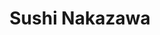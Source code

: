 ---
layout: place
title: "Sushi Nakazawa"
permalink: /district-of-columbia/washington/sushi-nakazawa.html
stateAbbr: DC
stateName: District of Columbia
cityName: Washington
seo:
  name: "Sushi Nakazawa"
  type: Restaurant
  links: http://www.sushinakazawa.com/
description: "Luxurious, Japanese omakase meals served in cozy, dark wood & gold surrounds, with a sushi counter. Sushi Nakazawa serves delicious sushi in Washington, District of Columbia. Try fresh Japanese dishes for a great dining experience. Available for, lunch, and dinner."
place_id: ChIJ-f__HJq3t4kRmvtJRiDzurk
photos:
  - name: >-
      places/ChIJ-f__HJq3t4kRmvtJRiDzurk/photos/AeeoHcINxxHzmWmZUU6VRhZPAolNnSVuQ_Einnwp-h5WIT6i_B2mJrMi111RyUx1K8VVvjUl0n2wzQNsBOl2uI_JydXM12o32fp9R5OjrUzohZX3ckJm6-0s4jUe9_MPIiagu6z0c1GwzzYqmG-tQCSMmuFehOBjLNUBVAkm0zTwAox17-lwft59NkctF-Ru47Mssdzb-0boagGzw8zI7zSl_vpVXaK305cKXAcKV6xQw68bbLXpd5HV7F4VDPk97dJXLc5fVr6MbEfeEKweaeVDtHA0cI8131aC4QwwytQ9WWWmDr1tQS3l_PyVzQF3i9OWmvjhjT_CV6iItKWjf4EIf61yIQktvbdu57CHSYH1vUMrccwEoFXz584UArsMmWFsI8mYX8ekhKnajM1qDAZiNr_UGYtGBz_pqMPA7LEPhIiJlA
    widthPx: 1816
    heightPx: 4032
    authorAttributions:
      - displayName: Alex Rose
        uri: https://maps.google.com/maps/contrib/111122436581809415469
        photoUri: >-
          https://lh3.googleusercontent.com/a-/ALV-UjX-940oCLG6A3Wx_-f4qnVMosrutgQMRx1A67hP7JfTixHe030MYA=s100-p-k-no-mo
    flagContentUri: >-
      https://www.google.com/local/imagery/report/?cb_client=maps_api_places.places_api&image_key=!1e10!2sCIHM0ogKEICAgIDOmPPKcQ&hl=en-US
    googleMapsUri: >-
      https://www.google.com/maps/place//data=!3m4!1e2!3m2!1sCIHM0ogKEICAgIDOmPPKcQ!2e10!4m2!3m1!1s0x89b7b79a1cfffff9:0xb9baf3204649fb9a
  - name: >-
      places/ChIJ-f__HJq3t4kRmvtJRiDzurk/photos/AeeoHcIyzUFPPRmdtwVuUGTmj-JR6rQLxz--KPAqDPPZg6F-I72Ca504WZOGpibrrOKEMiIQmCqvPXF-YzUZc2A6ab96Ozq9-UprS3NCw_LTDqVOQllEIspSD-DmtIU-cDsz_Jryint9oQE0Ep0VN405L5kLA98HgZ1o3ilO7jd-EIVO0n7j8nvlSM2BjwX5Q-acwlb_Wf5Sw9nCj4EoO4asWaTOE8nMf7hL-whVc69clQP0kWi3WRs1mLVzSnO6BsudY5BlIuCeVeUkN-ebJPA842ouztDMUcYOvpVT9zWYDTbdnA
    widthPx: 1200
    heightPx: 630
    authorAttributions:
      - displayName: Sushi Nakazawa
        uri: https://maps.google.com/maps/contrib/112539062067958264480
        photoUri: >-
          https://lh3.googleusercontent.com/a/ACg8ocI--b-0906hJHAY5qDvVxaPaQk5MflBclp0tkHD8vP_Li4ZPg=s100-p-k-no-mo
    flagContentUri: >-
      https://www.google.com/local/imagery/report/?cb_client=maps_api_places.places_api&image_key=!1e10!2sAF1QipMgRQoIJKQlrgzFyCzIyFegoerHV7LJbOpdSkJN&hl=en-US
    googleMapsUri: >-
      https://www.google.com/maps/place//data=!3m4!1e2!3m2!1sAF1QipMgRQoIJKQlrgzFyCzIyFegoerHV7LJbOpdSkJN!2e10!4m2!3m1!1s0x89b7b79a1cfffff9:0xb9baf3204649fb9a
  - name: >-
      places/ChIJ-f__HJq3t4kRmvtJRiDzurk/photos/AeeoHcIm2mFF4YeHmd5hpJSHSZILSe8UyWbd7UyBPr38VmSLdhPRNmleqbBNO3k9Lxb0-jD_1_SEoy0Dv_houp8IoPFkqmBXsuiErfZdLxEpLFbGcrUQGaGYzc4SwcrKdNhUgAmnT2RyRMQ8eTmrEeX9UAMSz2Aq8FbStY0AJuJUX1Iu4noRMT42ppL1Ub3fVxe9Dpa5uZuTRufDWnVSYs5URmA-nhqmLK4icnjSoreF7sUelVFx6CYX6jmyqPEcw321WfkaMRX4bRedsqznYfw7Aji5XIIyToa9uYanuV8_DM5pY7cegK4YenDDXkGUSUMdesFhIgG4bYPKxmFG1kx6328L9yoxk2yfY9jzK0VvbY4LeDKJcupOo8FH7hs0NoAbf7EiaIz_avbwmooOgduac7V5d3hBm5CKG1pqDdEqynBInw
    widthPx: 3000
    heightPx: 4000
    authorAttributions:
      - displayName: Huong Nguyen
        uri: https://maps.google.com/maps/contrib/102240161798007047726
        photoUri: >-
          https://lh3.googleusercontent.com/a-/ALV-UjU4il0DOxlhSi0j0ike29ldgh-ozV-MkaNyUMjornbMOSKJjyPf=s100-p-k-no-mo
    flagContentUri: >-
      https://www.google.com/local/imagery/report/?cb_client=maps_api_places.places_api&image_key=!1e10!2sCIHM0ogKEICAgMDIiuL6PA&hl=en-US
    googleMapsUri: >-
      https://www.google.com/maps/place//data=!3m4!1e2!3m2!1sCIHM0ogKEICAgMDIiuL6PA!2e10!4m2!3m1!1s0x89b7b79a1cfffff9:0xb9baf3204649fb9a
  - name: >-
      places/ChIJ-f__HJq3t4kRmvtJRiDzurk/photos/AeeoHcKDS7w5INPZ-Q_l11TZLBQfiTww-jy3AYOvKbii0u7luuaDG5BZPsneB1c6eGsCiwhn0_xs5qr9YDXtg5OKHj01aH3F6Kh36AlEu2BW4Ahat_8NPNFrSOoqrvsXfUOJprHgSvpse_DeIqLukJHBKiMqbiuESiasWtlUqut9kMOfq_fxDa4NdyuIAjHj8WDQX6tJ_SM7U49hGO_fkfzm_ZmG5GyNqtnH3quYVEWpsydoMd15fkKuw0LhAEpEqgIElJX_9S8Yt2gDElg295tGfHdBpmlFaw_5L5edoFEEVm964X_6LUedWZUjVqAbCSSbaEhauRkYH5jjjMHQGpguoV-OTh93EdLzm4hGSzbHM6irIeY7bBn01HN_bS5tJvjcrlFWkl9qQ6RnVoTVsfs2I5kfI2_vzfSk1LGiu-Z1mG1RDg
    widthPx: 4000
    heightPx: 3000
    authorAttributions:
      - displayName: j chang
        uri: https://maps.google.com/maps/contrib/113819985450309458433
        photoUri: >-
          https://lh3.googleusercontent.com/a/ACg8ocKs62prsKqVuZE78R62EQL991XPVyRWw_xoguFVaRCYBTpmQA=s100-p-k-no-mo
    flagContentUri: >-
      https://www.google.com/local/imagery/report/?cb_client=maps_api_places.places_api&image_key=!1e10!2sCIHM0ogKEICAgID9v8S4Eg&hl=en-US
    googleMapsUri: >-
      https://www.google.com/maps/place//data=!3m4!1e2!3m2!1sCIHM0ogKEICAgID9v8S4Eg!2e10!4m2!3m1!1s0x89b7b79a1cfffff9:0xb9baf3204649fb9a
  - name: >-
      places/ChIJ-f__HJq3t4kRmvtJRiDzurk/photos/AeeoHcLeCrW_ZAW_OA6CMrUgd4gECfp9kisfCmjUoPWbhIawhbCkf1GQUUGuXPUxR3mHF5ECer2Iridsg3D-UwnhQle8z4bqLChb3R7V4FSJVsJoSEtJVNfmR_UB13r2ck6Z_tG5z38119xHz-LcqEdh2TvycP_Sv1l5Wknh1B8ctscmkW4vSNydvEKuwfWmJGR1vCA37gplt3VhVgQBLI3Vdw47g0ihaSmjKynMSc2AAZZNbqAio7b2nqKWX3Zwvo41bHcP1MReVfj2ckyOXpGugQu7B7XABlpctisdeqWWR1noDfzkE9XJIlP0tAiojLFScj0Tu47t9fGquAw_e_OaKW10nobM_uWi-x9h8WW5EBdBRmsUBnnyAcgPK3QSZOp2zg930uwdOjphQvrYrJuxtVMzI3UCTnu7BPDOCZBw_eNu9g
    widthPx: 2992
    heightPx: 2992
    authorAttributions:
      - displayName: Chloe Le
        uri: https://maps.google.com/maps/contrib/107329894687549403862
        photoUri: >-
          https://lh3.googleusercontent.com/a-/ALV-UjVvMoRx_1PcYtXC0tTyZbDUWxXZghGVnLE6amfCv93iernhSrE1=s100-p-k-no-mo
    flagContentUri: >-
      https://www.google.com/local/imagery/report/?cb_client=maps_api_places.places_api&image_key=!1e10!2sCIHM0ogKEICAgICv95XDJA&hl=en-US
    googleMapsUri: >-
      https://www.google.com/maps/place//data=!3m4!1e2!3m2!1sCIHM0ogKEICAgICv95XDJA!2e10!4m2!3m1!1s0x89b7b79a1cfffff9:0xb9baf3204649fb9a
  - name: >-
      places/ChIJ-f__HJq3t4kRmvtJRiDzurk/photos/AeeoHcJfIHXTV5OCxPpmMiEKUThnRmWf0YWPvgrFv9fi0wekk3HljpGG8qFU_G_5IpSpEYY55vL5DIb-_xVyvHqjgDhVbFD1M3OOwajxj9XEICkcoUGPznVrw5oH_K58q39S2kGMM7H3mINmrV9d4ZOpOTmuoON8F0k8DFZtJji71rB0vNYQ-gnZlAMqqDjL2nTya6lx-EwlhCE4huXEcf8cnVCNiW86IY1RV20kJc3zHxEyyyxmtw-tPvM3zxgG1yTHbwWldMysLZvNNYIwtNfm4YWp6FWbe-IJzSjriME2KFMx6Fs_F2uS-8TK6vOyCoETncYwLrAJ5a1ymPi1rsFpri1Ac5UubQjuwcdp8OczdjtexOg-HJeG7En7Fth_CcNB2StX1yM53TH6tqW2C8dwam41K1QbOuj--C0qq8sx382_7Q
    widthPx: 4032
    heightPx: 3024
    authorAttributions:
      - displayName: E
        uri: https://maps.google.com/maps/contrib/115979325448935155236
        photoUri: >-
          https://lh3.googleusercontent.com/a/ACg8ocKWZK3qhtEM3h6o0QD_jIra-tQuyoE6u4fy8AjTKYoJ6Xuz_A=s100-p-k-no-mo
    flagContentUri: >-
      https://www.google.com/local/imagery/report/?cb_client=maps_api_places.places_api&image_key=!1e10!2sCIHM0ogKEICAgMCgyuCgOA&hl=en-US
    googleMapsUri: >-
      https://www.google.com/maps/place//data=!3m4!1e2!3m2!1sCIHM0ogKEICAgMCgyuCgOA!2e10!4m2!3m1!1s0x89b7b79a1cfffff9:0xb9baf3204649fb9a
  - name: >-
      places/ChIJ-f__HJq3t4kRmvtJRiDzurk/photos/AeeoHcJm9s_viiZgpIUWBeK6vtfk8xcWHSjV_KRUFZni_shkICZGAhk8Zd38In9p7Xhy7sLiiDzLs9BJChQ2c04KyX7ZsynRbNgS12EzSx_BURl8V3MBWssgC2QgQLwGEIPeYsavUdpNjelRoQnFCwrxYUwYOeOzQrvcRGxDXBG3aDmU3RCoaagZLrwRHhHylycm-uSYtB-UQtbvaoHPavAHANYzX1n1kAxm2w-1mgJywUrkW0KrsvJhGr2QHAAB5IUfsHcEMaSLwzsAICjOwuQOvQ63lxmrH5UjjiHzfNekwchBiQuo0Cx5KMXJsXoPuthdROh8ZRSN7DgYZRmO0_BwqfDPL_kZ1ldULo32Ws7OnJgLBw6qd6AA2OJjH0LI43Ds6VvgokQmrDDtzsblAC126Vk9V35p2ewCUYf6Jl543b6arg
    widthPx: 4000
    heightPx: 3000
    authorAttributions:
      - displayName: Andy W
        uri: https://maps.google.com/maps/contrib/114854028778810156991
        photoUri: >-
          https://lh3.googleusercontent.com/a-/ALV-UjXIaLuHgG8P1GY14YHn_UPOlE-Ip-53umsMuG9VWnSpMvd4hLPU=s100-p-k-no-mo
    flagContentUri: >-
      https://www.google.com/local/imagery/report/?cb_client=maps_api_places.places_api&image_key=!1e10!2sCIHM0ogKEICAgICBqPKeag&hl=en-US
    googleMapsUri: >-
      https://www.google.com/maps/place//data=!3m4!1e2!3m2!1sCIHM0ogKEICAgICBqPKeag!2e10!4m2!3m1!1s0x89b7b79a1cfffff9:0xb9baf3204649fb9a
  - name: >-
      places/ChIJ-f__HJq3t4kRmvtJRiDzurk/photos/AeeoHcLK7SSBFSP_mQY28JdZD4wBeS3D3N3njc3SLPC5PllLKlEL7yCGO0IHRHa2GneVRpk383ApIH9xDb-m06TE0lLfB8BYVNc1iKzqY9BS2_NQT56pDqe-bJrw2pluiuX2E-uDd5wttijQEZsqu0HKdXOjct8xq_PAGiU-_L1T0Ghg-98dPozKe6eMSJRUXnI9VDXqcmfnDYUOdhq8HIKIqnDO3pvi9pe8wy2kqRtmjGvJxMzi8m_KEEYZt-PO6n6ezeW7ddvWRpR_bhFsPpTy6rGESwh2oAVFaCbKpA8nM2TtPBlw-MkXBQ4P2dCtOCMTey1W8_cNjQ8r1UgQbcl6O-ebVGVhi9KK94tj7Aa0noh-E45AhZDZwmimj89CPnZLh1uTYWN1V5fn1t0-WMADg9NSRg8LveMSdSmdQBj23bT3hQ
    widthPx: 4080
    heightPx: 3072
    authorAttributions:
      - displayName: Mia Melicosta
        uri: https://maps.google.com/maps/contrib/113891449241183963418
        photoUri: >-
          https://lh3.googleusercontent.com/a-/ALV-UjVZjb0Cm2tRYjA9jyje-kXUL4tD__tCjyuNRSSOSg6519CYaEHJ=s100-p-k-no-mo
    flagContentUri: >-
      https://www.google.com/local/imagery/report/?cb_client=maps_api_places.places_api&image_key=!1e10!2sCIHM0ogKEICAgIDvlLqoRw&hl=en-US
    googleMapsUri: >-
      https://www.google.com/maps/place//data=!3m4!1e2!3m2!1sCIHM0ogKEICAgIDvlLqoRw!2e10!4m2!3m1!1s0x89b7b79a1cfffff9:0xb9baf3204649fb9a
  - name: >-
      places/ChIJ-f__HJq3t4kRmvtJRiDzurk/photos/AeeoHcJb_VRQxUygjw43VtWOfmu2VD736xVvCpUODVNINOMMtgoNMRKq57jREteStGNSwJKbEWoAxfKHWoHT9hlnWn-FRXZJRdMcp1EEwZ6dgWo_zcPYDAw5l75_yEXGP5NNM2ky4LuMpZFxd-oZtNrwAZeH6Uop2v9p1R8foaU8y7aUsGYoAb5fgLuU7Q8vh0y-9sNsiGH72H2NNhFlLtOacAgEUkWtC6gxaMgY724ednpVZ9UhQnkG6jfoJSuQXJ3WLNIekxWQnQJpwe1SOb-sHhRqNBZHiZChusLA1QZgqiuwCCufdLxRxxCARLx_mIdYJAf0vdpm-2wtP87gUckIX50OWnCttqfXJ1d7DwlqssL6H3r8tU_E4Dce96IaGOjz-_e6NRlSQOxu6jJO8nveP2pUbgF44l09cW7YSNhOa2PhmMV6
    widthPx: 4000
    heightPx: 3000
    authorAttributions:
      - displayName: Helen Williams
        uri: https://maps.google.com/maps/contrib/102430042867180636510
        photoUri: >-
          https://lh3.googleusercontent.com/a-/ALV-UjXLSq3Q_GyVDchvioH673ZscRJVCxx-W-tI3fbJLQYa0nVOsFRJTg=s100-p-k-no-mo
    flagContentUri: >-
      https://www.google.com/local/imagery/report/?cb_client=maps_api_places.places_api&image_key=!1e10!2sCIHM0ogKEICAgIDXo-TXswE&hl=en-US
    googleMapsUri: >-
      https://www.google.com/maps/place//data=!3m4!1e2!3m2!1sCIHM0ogKEICAgIDXo-TXswE!2e10!4m2!3m1!1s0x89b7b79a1cfffff9:0xb9baf3204649fb9a
  - name: >-
      places/ChIJ-f__HJq3t4kRmvtJRiDzurk/photos/AeeoHcLh6kNTZAVH3j_sKrOZYbKdYEkthP-O93GtASE1om7igYrWXXyw-hpbtFN2RYdoNEpnCLGg9eRQob-SZWlvjOJivRQueq78rWnRrL1bDRcoIBTBVpapJ6YJ8Wt5O_prpSwblCxduXGvI6RZYrMmZNqd_pROgb0WX6UZvP3swwQ1vwQnJapafVOLIz2XimG5w-ozn4XvypChaDoAZfXa2Z3szq4GgZ1UTTboFk3MxuiDLAIahP3QRzRpGYMhDkj1onzzgps34F6Aa7bWRB6adQUxrWUcRCLXpaFjmMSqzctIp64eXm-ITQBD0lp-PBcJxwddXBVLNp9PIFE0zOBOgP9xFN9m-K47mUdjsTy3RNw9eEdKtwpUrUcIRcHRn93tAG42p5cOEBCZ5ZOeDUflh3O_iSnNMPMQdc6aMMPMVRl9AtLi
    widthPx: 3072
    heightPx: 4080
    authorAttributions:
      - displayName: Adam Eiland
        uri: https://maps.google.com/maps/contrib/118278067201109439831
        photoUri: >-
          https://lh3.googleusercontent.com/a-/ALV-UjWwDdNrajHXpX9q15fb2Azoii4pYpkNh1mWna3ZpbCFV2MXCnJmRw=s100-p-k-no-mo
    flagContentUri: >-
      https://www.google.com/local/imagery/report/?cb_client=maps_api_places.places_api&image_key=!1e10!2sCIHM0ogKEICAgID9kb2ZhAE&hl=en-US
    googleMapsUri: >-
      https://www.google.com/maps/place//data=!3m4!1e2!3m2!1sCIHM0ogKEICAgID9kb2ZhAE!2e10!4m2!3m1!1s0x89b7b79a1cfffff9:0xb9baf3204649fb9a
address: 1100 Pennsylvania Avenue NW, Washington, DC 20004, USA
street: 1100 Pennsylvania Avenue NW
city: Washington
state: DC
zip: '20004'
country: USA
neighborhood: Northwest Washington
latitude: '38.893707'
longitude: '-77.027622'
accessibility_options:
  wheelchairAccessibleEntrance: true
  wheelchairAccessibleRestroom: true
business_status: OPERATIONAL
name: Sushi Nakazawa
google_maps_links:
  directionsUri: >-
    https://www.google.com/maps/dir//''/data=!4m7!4m6!1m1!4e2!1m2!1m1!1s0x89b7b79a1cfffff9:0xb9baf3204649fb9a!3e0
  placeUri: https://maps.google.com/?cid=13383276562628606874
  writeAReviewUri: >-
    https://www.google.com/maps/place//data=!4m3!3m2!1s0x89b7b79a1cfffff9:0xb9baf3204649fb9a!12e1
  reviewsUri: >-
    https://www.google.com/maps/place//data=!4m4!3m3!1s0x89b7b79a1cfffff9:0xb9baf3204649fb9a!9m1!1b1
  photosUri: >-
    https://www.google.com/maps/place//data=!4m3!3m2!1s0x89b7b79a1cfffff9:0xb9baf3204649fb9a!10e5
primary_type: Sushi Restaurant
opening_hours:
  regular: null
  current: null
secondary_opening_hours:
  regular:
    weekdayDescriptions: null
    type: null
  current:
    weekdayDescriptions: null
    type: null
phone: (202) 289-3515
price_level: PRICE_LEVEL_VERY_EXPENSIVE
price_range: $100 &ndash; & up
rating: '4.7'
rating_count: 0
website: http://www.sushinakazawa.com/
reviews:
  - name: >-
      places/ChIJ-f__HJq3t4kRmvtJRiDzurk/reviews/ChZDSUhNMG9nS0VJQ0FnTURJaXVMNmJBEAE
    relativePublishTimeDescription: in the last week
    rating: 5
    text:
      text: >-
        The sushi is so fresh.  Their fish products are air shipped directly
        from Japan.  It was the best sushi we had in the US.  Every single piece
        was carefully crafted.
      languageCode: en
    originalText:
      text: >-
        The sushi is so fresh.  Their fish products are air shipped directly
        from Japan.  It was the best sushi we had in the US.  Every single piece
        was carefully crafted.
      languageCode: en
    authorAttribution:
      displayName: Huong Nguyen
      uri: https://www.google.com/maps/contrib/102240161798007047726/reviews
      photoUri: >-
        https://lh3.googleusercontent.com/a-/ALV-UjU4il0DOxlhSi0j0ike29ldgh-ozV-MkaNyUMjornbMOSKJjyPf=s128-c0x00000000-cc-rp-mo-ba5
    publishTime: '2025-04-08T18:14:43.204586Z'
    flagContentUri: >-
      https://www.google.com/local/review/rap/report?postId=ChZDSUhNMG9nS0VJQ0FnTURJaXVMNmJBEAE&d=17924085&t=1
    googleMapsUri: >-
      https://www.google.com/maps/reviews/data=!4m6!14m5!1m4!2m3!1sChZDSUhNMG9nS0VJQ0FnTURJaXVMNmJBEAE!2m1!1s0x89b7b79a1cfffff9:0xb9baf3204649fb9a
  - name: >-
      places/ChIJ-f__HJq3t4kRmvtJRiDzurk/reviews/ChdDSUhNMG9nS0VJQ0FnTUNnZ2FIbC1nRRAB
    relativePublishTimeDescription: a month ago
    rating: 3
    text:
      text: >-
        I was so excited to try Sushi Nakazawa because of its Michelin star and
        raving reviews, but I was thoroughly disappointed, to say the least. Out
        of all the omakases I’ve tried, this was pretty a pretty subpar
        experience.


        While the fish was extremely fresh and high quality, and every bite was
        truly delicious, the positives end there. Once you get to this price
        point, you’re not just paying for the food anymore, you’re paying for
        the experience. And spoiler alert, you won’t get that here.


        The service was extremely lackluster, especially from the moment you
        walk in. They seriously need to reconsider whoever they have working the
        front desk. She was extremely unwelcoming and frankly, just outright
        rude. We walked in and were not even greeted before we received a cold
        “do you want me to take your jacket.” Really? Our waiter on the other
        hand was very friendly and helpful with drink selections.


        Also, the chefs were extremely distant, if that makes sense. For every
        bite, they would serve you the piece and then mutter the name quietly,
        leaving you to wonder what exactly you were eating. I paid extra for the
        sushi bar to get a personal “experience” with the chefs, but honestly I
        would’ve had the same experience at a table with how impersonal it felt.
        I’ve had a much more intimate and interactive omakase at places that
        cost half the price here. And considering it has a Michelin, I think
        it’s completely unacceptable and undeserved. You leave not learning a
        single thing about any piece you’ve eaten, not their names, ingredients,
        or origin. You might get the fish name, if you can hear the chef.


        One other qualm I have is that, while delicious, I feel like the nigiri
        here is quite boring. There was nothing truly “extraordinary” or
        “creative” about the dishes served here. Every piece eventually just
        tasted the same. Same rice, same sauce, just a different type of fish
        for every bite. However, I’m aware this may just be more of a
        “traditional” type of omakase, so I’m not deducting any stars for this
        reason. Just something to keep in mind. If you’re looking for a
        contemporary take on sushi or just more creative innovations, look
        elsewhere, because you won’t find it here.
      languageCode: en
    originalText:
      text: >-
        I was so excited to try Sushi Nakazawa because of its Michelin star and
        raving reviews, but I was thoroughly disappointed, to say the least. Out
        of all the omakases I’ve tried, this was pretty a pretty subpar
        experience.


        While the fish was extremely fresh and high quality, and every bite was
        truly delicious, the positives end there. Once you get to this price
        point, you’re not just paying for the food anymore, you’re paying for
        the experience. And spoiler alert, you won’t get that here.


        The service was extremely lackluster, especially from the moment you
        walk in. They seriously need to reconsider whoever they have working the
        front desk. She was extremely unwelcoming and frankly, just outright
        rude. We walked in and were not even greeted before we received a cold
        “do you want me to take your jacket.” Really? Our waiter on the other
        hand was very friendly and helpful with drink selections.


        Also, the chefs were extremely distant, if that makes sense. For every
        bite, they would serve you the piece and then mutter the name quietly,
        leaving you to wonder what exactly you were eating. I paid extra for the
        sushi bar to get a personal “experience” with the chefs, but honestly I
        would’ve had the same experience at a table with how impersonal it felt.
        I’ve had a much more intimate and interactive omakase at places that
        cost half the price here. And considering it has a Michelin, I think
        it’s completely unacceptable and undeserved. You leave not learning a
        single thing about any piece you’ve eaten, not their names, ingredients,
        or origin. You might get the fish name, if you can hear the chef.


        One other qualm I have is that, while delicious, I feel like the nigiri
        here is quite boring. There was nothing truly “extraordinary” or
        “creative” about the dishes served here. Every piece eventually just
        tasted the same. Same rice, same sauce, just a different type of fish
        for every bite. However, I’m aware this may just be more of a
        “traditional” type of omakase, so I’m not deducting any stars for this
        reason. Just something to keep in mind. If you’re looking for a
        contemporary take on sushi or just more creative innovations, look
        elsewhere, because you won’t find it here.
      languageCode: en
    authorAttribution:
      displayName: Quynh Nguyen
      uri: https://www.google.com/maps/contrib/110489561679139717506/reviews
      photoUri: >-
        https://lh3.googleusercontent.com/a-/ALV-UjUs1MOl8SMYv5EPLTc6n8mfv4oxkIrnlpYYCkLfICpm8Ob_ikpJCw=s128-c0x00000000-cc-rp-mo-ba2
    publishTime: '2025-02-17T21:28:32.684491Z'
    flagContentUri: >-
      https://www.google.com/local/review/rap/report?postId=ChdDSUhNMG9nS0VJQ0FnTUNnZ2FIbC1nRRAB&d=17924085&t=1
    googleMapsUri: >-
      https://www.google.com/maps/reviews/data=!4m6!14m5!1m4!2m3!1sChdDSUhNMG9nS0VJQ0FnTUNnZ2FIbC1nRRAB!2m1!1s0x89b7b79a1cfffff9:0xb9baf3204649fb9a
  - name: >-
      places/ChIJ-f__HJq3t4kRmvtJRiDzurk/reviews/ChZDSUhNMG9nS0VJQ0FnSURYby1UWEl3EAE
    relativePublishTimeDescription: 5 months ago
    rating: 5
    text:
      text: >-
        WOW!!!!! This restaurant is the epidemy of fine dining in DC!


        The service itself was phenomenal - all four servers manning the dining
        room very present, engaged and circulated each of the tables with great
        precision. Each table setting was reset prior to the upcoming setting -
        used dishes were removed, beverages were refilled and tables were wiped
        down. Never once did I feel I had to hunt someone down - there was
        always a server eager to answer a question or assist with a request.


        The food was also TOP notch! I ordered the classic omakese w/ one added
        supplement. While there is an upgraded version of the omakase available
        I thought the classic was PERFECT! The flights were well planned,
        appropriately spaced out, and delicious. All in all, I fully intended to
        return to Sushi Nakazawa in the near future. The wine by the glass
        selection is also amazing - while expensive for the amount poured, the
        quality of the every wine served in unbeatable.


        A few tips to share with future diners. Online reservations are not
        released at the same time for solo diners as are for tables with 2+
        diners. Solo diners may make there reservations online about a week
        prior to their preferred date. Wine portions by the glass are VERY small
        - each pour may be at most 4 ounces - so if you intend to drink more
        than 8 ounces of wine/sake I would highly suggest ordering a full bottle
        instead - it will save you a tone of one at the end of the meal.
        Personally I would opt for the sushi table experience versus the dining
        room experience. While yes you do see the staff preparing each piece
        live, the entertainment value of the sushi table isn't that marginal
        compared to the regular dining experience.
      languageCode: en
    originalText:
      text: >-
        WOW!!!!! This restaurant is the epidemy of fine dining in DC!


        The service itself was phenomenal - all four servers manning the dining
        room very present, engaged and circulated each of the tables with great
        precision. Each table setting was reset prior to the upcoming setting -
        used dishes were removed, beverages were refilled and tables were wiped
        down. Never once did I feel I had to hunt someone down - there was
        always a server eager to answer a question or assist with a request.


        The food was also TOP notch! I ordered the classic omakese w/ one added
        supplement. While there is an upgraded version of the omakase available
        I thought the classic was PERFECT! The flights were well planned,
        appropriately spaced out, and delicious. All in all, I fully intended to
        return to Sushi Nakazawa in the near future. The wine by the glass
        selection is also amazing - while expensive for the amount poured, the
        quality of the every wine served in unbeatable.


        A few tips to share with future diners. Online reservations are not
        released at the same time for solo diners as are for tables with 2+
        diners. Solo diners may make there reservations online about a week
        prior to their preferred date. Wine portions by the glass are VERY small
        - each pour may be at most 4 ounces - so if you intend to drink more
        than 8 ounces of wine/sake I would highly suggest ordering a full bottle
        instead - it will save you a tone of one at the end of the meal.
        Personally I would opt for the sushi table experience versus the dining
        room experience. While yes you do see the staff preparing each piece
        live, the entertainment value of the sushi table isn't that marginal
        compared to the regular dining experience.
      languageCode: en
    authorAttribution:
      displayName: Helen Williams
      uri: https://www.google.com/maps/contrib/102430042867180636510/reviews
      photoUri: >-
        https://lh3.googleusercontent.com/a-/ALV-UjXLSq3Q_GyVDchvioH673ZscRJVCxx-W-tI3fbJLQYa0nVOsFRJTg=s128-c0x00000000-cc-rp-mo
    publishTime: '2024-10-30T16:54:44.672343Z'
    flagContentUri: >-
      https://www.google.com/local/review/rap/report?postId=ChZDSUhNMG9nS0VJQ0FnSURYby1UWEl3EAE&d=17924085&t=1
    googleMapsUri: >-
      https://www.google.com/maps/reviews/data=!4m6!14m5!1m4!2m3!1sChZDSUhNMG9nS0VJQ0FnSURYby1UWEl3EAE!2m1!1s0x89b7b79a1cfffff9:0xb9baf3204649fb9a
  - name: >-
      places/ChIJ-f__HJq3t4kRmvtJRiDzurk/reviews/ChdDSUhNMG9nS0VJQ0FnSUR2aWFTd29RRRAB
    relativePublishTimeDescription: 3 months ago
    rating: 5
    text:
      text: >-
        Every bite was a masterpiece and as soon as we walked in we were
        captivated. The ambiance was refined, and the service was impeccable.
        The curated selection or delicate pieces showcased incredible artistry
        and a deep understanding of flavor. Each piece was a shocase of textures
        and tastes. This is sushi culinary genius. This is hands down a top tier
        sushi experience.
      languageCode: en
    originalText:
      text: >-
        Every bite was a masterpiece and as soon as we walked in we were
        captivated. The ambiance was refined, and the service was impeccable.
        The curated selection or delicate pieces showcased incredible artistry
        and a deep understanding of flavor. Each piece was a shocase of textures
        and tastes. This is sushi culinary genius. This is hands down a top tier
        sushi experience.
      languageCode: en
    authorAttribution:
      displayName: DJ KULADE
      uri: https://www.google.com/maps/contrib/118229497628005205661/reviews
      photoUri: >-
        https://lh3.googleusercontent.com/a-/ALV-UjVxFbE4Yoj_XHPKm2GBT5-dBnWnpnlaraBhhzCkhY9l1ejvgPZD=s128-c0x00000000-cc-rp-mo-ba4
    publishTime: '2024-12-21T14:26:13.030918Z'
    flagContentUri: >-
      https://www.google.com/local/review/rap/report?postId=ChdDSUhNMG9nS0VJQ0FnSUR2aWFTd29RRRAB&d=17924085&t=1
    googleMapsUri: >-
      https://www.google.com/maps/reviews/data=!4m6!14m5!1m4!2m3!1sChdDSUhNMG9nS0VJQ0FnSUR2aWFTd29RRRAB!2m1!1s0x89b7b79a1cfffff9:0xb9baf3204649fb9a
  - name: >-
      places/ChIJ-f__HJq3t4kRmvtJRiDzurk/reviews/ChZDSUhNMG9nS0VJQ0FnTUNneXVDZ0dBEAE
    relativePublishTimeDescription: a month ago
    rating: 4
    text:
      text: >-
        Excellent Omakase, we sat at the counter which was a fun experience. At
        $190 for the regular Omakase, we enjoyed a great variety and a very
        traditional lineup of  ~15-20 pieces of nigiri and one handroll. I’d
        describe the vibe as a little intense, but definitely a treat for sushi
        lovers — very fresh, outstanding flavors and textures. There is also a
        Super Omakase option for $310 and other add ons / upgrades like Wagyu
        beef. The tea selection was great and they appeared to have one of the
        larger Japanese whiskey selections I’ve ever seen. Thank you!
      languageCode: en
    originalText:
      text: >-
        Excellent Omakase, we sat at the counter which was a fun experience. At
        $190 for the regular Omakase, we enjoyed a great variety and a very
        traditional lineup of  ~15-20 pieces of nigiri and one handroll. I’d
        describe the vibe as a little intense, but definitely a treat for sushi
        lovers — very fresh, outstanding flavors and textures. There is also a
        Super Omakase option for $310 and other add ons / upgrades like Wagyu
        beef. The tea selection was great and they appeared to have one of the
        larger Japanese whiskey selections I’ve ever seen. Thank you!
      languageCode: en
    authorAttribution:
      displayName: E
      uri: https://www.google.com/maps/contrib/115979325448935155236/reviews
      photoUri: >-
        https://lh3.googleusercontent.com/a/ACg8ocKWZK3qhtEM3h6o0QD_jIra-tQuyoE6u4fy8AjTKYoJ6Xuz_A=s128-c0x00000000-cc-rp-mo-ba3
    publishTime: '2025-02-15T22:27:16.302957Z'
    flagContentUri: >-
      https://www.google.com/local/review/rap/report?postId=ChZDSUhNMG9nS0VJQ0FnTUNneXVDZ0dBEAE&d=17924085&t=1
    googleMapsUri: >-
      https://www.google.com/maps/reviews/data=!4m6!14m5!1m4!2m3!1sChZDSUhNMG9nS0VJQ0FnTUNneXVDZ0dBEAE!2m1!1s0x89b7b79a1cfffff9:0xb9baf3204649fb9a
parking_options:
  freeParkingLot: false
  paidStreetParking: true
  paidGarageParking: true
payment_options:
  acceptsCreditCards: true
  acceptsDebitCards: true
  acceptsCashOnly: false
  acceptsNfc: true
allow_dogs: null
curbside_pickup: false
delivery: false
dine_in: true
good_for_children: false
good_for_groups: null
good_for_sports: false
live_music: false
menu_for_children: true
outdoor_seating: false
reservable: true
restroom: true
serves_beer: true
serves_breakfast: false
serves_brunch: false
serves_cocktails: null
serves_coffee: false
serves_dinner: true
serves_dessert: true
serves_lunch: true
serves_vegetarian_food: false
serves_wine: true
takeout: null
update_category: essentials
summary: >-
  Luxurious, Japanese omakase meals served in cozy, dark wood & gold surrounds,
  with a sushi counter.

---